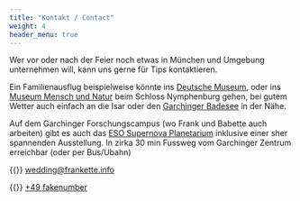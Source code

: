 ```yaml
---
title: "Kontakt / Contact"
weight: 4
header_menu: true
---
```


Wer vor oder nach der Feier noch etwas in München und Umgebung unternehmen will, kann uns gerne für Tips kontaktieren.

Ein Familienausflug beispielweise könnte ins [Deutsche Museum](https://www.deutsches-museum.de/), oder ins [Museum Mensch und Natur](https://mmn-muenchen.snsb.de/) beim Schloss Nymphenburg gehen, bei gutem Wetter auch einfach an die Isar oder den [Garchinger Badesee](https://www.muenchen.de/freizeit/seen/garchinger-see) in der Nähe.

Auf dem Garchinger Forschungscampus (wo Frank und Babette auch arbeiten) gibt es auch das [ESO Supernova Planetarium](https://supernova.eso.org/germany/) inklusive einer sher spannenden Ausstellung. In zirka 30 min Fussweg vom Garchinger Zentrum erreichbar (oder per Bus/Ubahn)

{{<icon class="fa fa-envelope">}}&nbsp;[wedding@frankette.info](mailto:wedding@frankette.info)

{{<icon class="fa fa-phone">}}&nbsp;[+49 fakenumber](tel:+49fakenumber)
